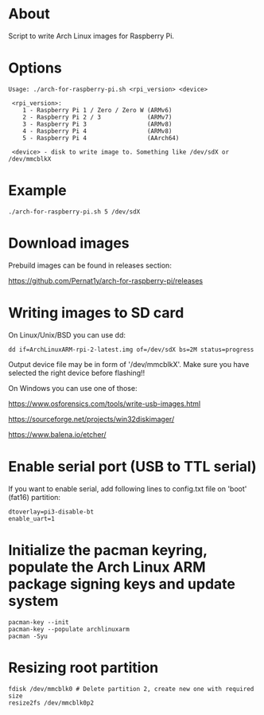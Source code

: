# About
Script to write Arch Linux images for Raspberry Pi.

# Options
```
Usage: ./arch-for-raspberry-pi.sh <rpi_version> <device>

 <rpi_version>:
    1 - Raspberry Pi 1 / Zero / Zero W (ARMv6)
    2 - Raspberry Pi 2 / 3             (ARMv7)
    3 - Raspberry Pi 3                 (ARMv8)
    4 - Raspberry Pi 4                 (ARMv8)
    5 - Raspberry Pi 4                 (AArch64)

 <device> - disk to write image to. Something like /dev/sdX or /dev/mmcblkX
```

# Example
```
./arch-for-raspberry-pi.sh 5 /dev/sdX
```

# Download images
Prebuild images can be found in releases section:

https://github.com/Pernat1y/arch-for-raspberry-pi/releases

# Writing images to SD card
On Linux/Unix/BSD you can use dd:

```
dd if=ArchLinuxARM-rpi-2-latest.img of=/dev/sdX bs=2M status=progress
```

Output device file may be in form of '/dev/mmcblkX'. Make sure you have selected the right device before flashing!!

On Windows you can use one of those:

https://www.osforensics.com/tools/write-usb-images.html

https://sourceforge.net/projects/win32diskimager/

https://www.balena.io/etcher/

# Enable serial port (USB to TTL serial)
If you want to enable serial, add following lines to config.txt file on 'boot' (fat16) partition:

```
dtoverlay=pi3-disable-bt
enable_uart=1
```

# Initialize the pacman keyring, populate the Arch Linux ARM package signing keys and update system
```
pacman-key --init
pacman-key --populate archlinuxarm
pacman -Syu
```

# Resizing root partition
```
fdisk /dev/mmcblk0 # Delete partition 2, create new one with required size
resize2fs /dev/mmcblk0p2
```

